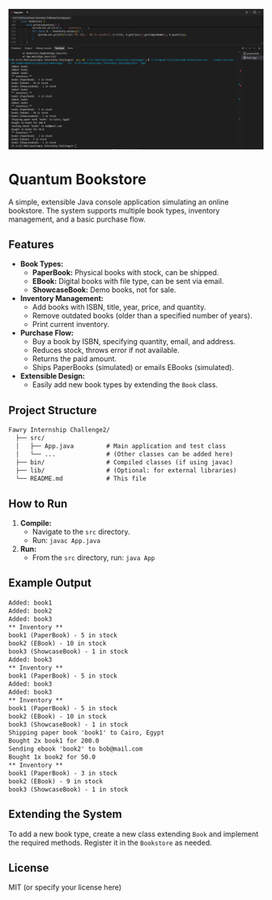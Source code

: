 ![app running screenshot](image.png)
# Quantum Bookstore

A simple, extensible Java console application simulating an online bookstore. The system supports multiple book types, inventory management, and a basic purchase flow.

## Features
- **Book Types:**
  - **PaperBook:** Physical books with stock, can be shipped.
  - **EBook:** Digital books with file type, can be sent via email.
  - **ShowcaseBook:** Demo books, not for sale.
- **Inventory Management:**
  - Add books with ISBN, title, year, price, and quantity.
  - Remove outdated books (older than a specified number of years).
  - Print current inventory.
- **Purchase Flow:**
  - Buy a book by ISBN, specifying quantity, email, and address.
  - Reduces stock, throws error if not available.
  - Returns the paid amount.
  - Ships PaperBooks (simulated) or emails EBooks (simulated).
- **Extensible Design:**
  - Easily add new book types by extending the `Book` class.

## Project Structure
```
Fawry Internship Challenge2/
  ├── src/
  │   ├── App.java         # Main application and test class
  │   └── ...              # (Other classes can be added here)
  ├── bin/                 # Compiled classes (if using javac)
  ├── lib/                 # (Optional: for external libraries)
  └── README.md            # This file
```

## How to Run
1. **Compile:**
   - Navigate to the `src` directory.
   - Run: `javac App.java`
2. **Run:**
   - From the `src` directory, run: `java App`

## Example Output
```
Added: book1
Added: book2
Added: book3
** Inventory **
book1 (PaperBook) - 5 in stock
book2 (EBook) - 10 in stock
book3 (ShowcaseBook) - 1 in stock
Added: book3
** Inventory **
book1 (PaperBook) - 5 in stock
Added: book3
Added: book3
** Inventory **
book1 (PaperBook) - 5 in stock
book2 (EBook) - 10 in stock
book3 (ShowcaseBook) - 1 in stock
Shipping paper book 'book1' to Cairo, Egypt
Bought 2x book1 for 200.0
Sending ebook 'book2' to bob@mail.com
Bought 1x book2 for 50.0
** Inventory **
book1 (PaperBook) - 3 in stock
book2 (EBook) - 9 in stock
book3 (ShowcaseBook) - 1 in stock
```

## Extending the System
To add a new book type, create a new class extending `Book` and implement the required methods. Register it in the `Bookstore` as needed.

## License
MIT (or specify your license here)
